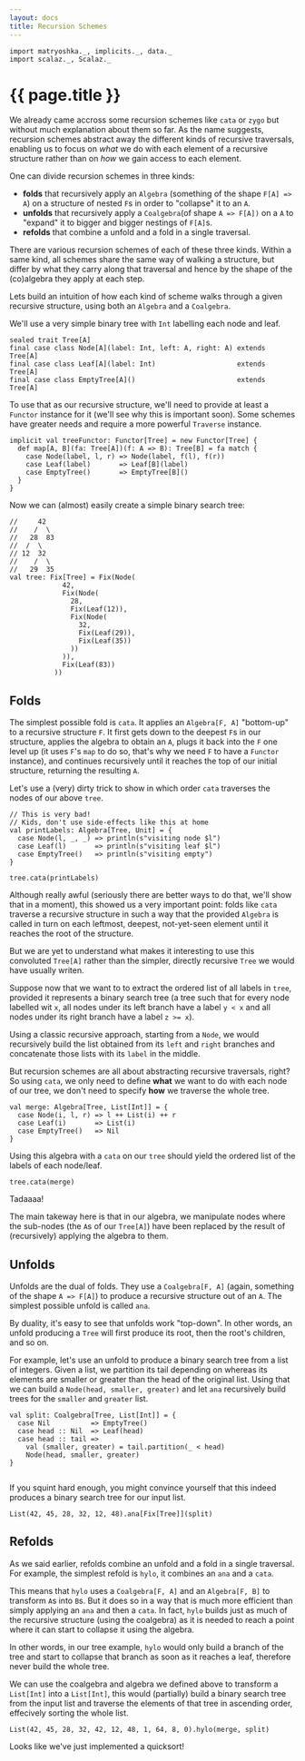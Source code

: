 ```yaml
---
layout: docs
title: Recursion Schemes
---
```


```tut:book
import matryoshka._, implicits._, data._
import scalaz._, Scalaz._
```

    
# {{ page.title }}

We already came accross some recursion schemes like `cata` or `zygo` but without much explanation about them so far. As the name suggests, recursion schemes abstract away the different kinds of recursive traversals, enabling us to focus on *what* we do with each element of a recursive structure rather than on *how* we gain access to each element. 

One can divide recursion schemes in three kinds:

* **folds** that recursively apply an `Algebra` (something of the shape `F[A] => A`) on a structure of nested `F`s in order to "collapse" it to an `A`.
* **unfolds** that recursively apply a `Coalgebra`(of shape `A => F[A])` on a `A` to "expand" it to bigger and bigger nestings of `F[A]`s. 
* **refolds** that combine a unfold and a fold in a single traversal.

There are various recursion schemes of each of these three kinds. Within a same kind, all schemes share the same way of walking a structure, but differ by what they carry along that traversal and hence by the shape of the (co)algebra they apply at each step.

Lets build an intuition of how each kind of scheme walks through a given recursive structure, using both an `Algebra` and a `Coalgebra`. 

We'll use a very simple binary tree with `Int` labelling each node and leaf.

```tut:silent
sealed trait Tree[A]
final case class Node[A](label: Int, left: A, right: A) extends Tree[A]
final case class Leaf[A](label: Int)                    extends Tree[A]
final case class EmptyTree[A]()                         extends Tree[A]

```

To use that as our recursive structure, we'll need to provide at least a `Functor` instance for it (we'll see why this is important soon). Some schemes have greater needs and require a more powerful `Traverse` instance.

```tut:silent
implicit val treeFunctor: Functor[Tree] = new Functor[Tree] {
  def map[A, B](fa: Tree[A])(f: A => B): Tree[B] = fa match {
    case Node(label, l, r) => Node(label, f(l), f(r))
    case Leaf(label)       => Leaf[B](label)
    case EmptyTree()       => EmptyTree[B]()
  }
}
```

Now we can (almost) easily create a simple binary search tree:

```tut:silent
//     42
//    /  \
//   28  83
//  /  \
// 12  32
//    /  \
//   29  35
val tree: Fix[Tree] = Fix(Node(
             42,
             Fix(Node(
               28,
               Fix(Leaf(12)),
               Fix(Node(
                 32,
                 Fix(Leaf(29)),
                 Fix(Leaf(35))
               ))
             )),
             Fix(Leaf(83))
           ))
```


## Folds

The simplest possible fold is `cata`. It applies an `Algebra[F, A]` "bottom-up" to a recursive structure `F`. It first gets down to the deepest `F`s in our structure, applies the algebra to obtain an `A`, plugs it back into the `F` one level up (it uses `F`'s `map` to do so, that's why we need `F` to have a `Functor` instance), and continues recursively until it reaches the top of our initial structure, returning the resulting `A`. 

Let's use a (very) dirty trick to show in which order `cata` traverses the nodes of our above `tree`.

```tut:book
// This is very bad!
// Kids, don't use side-effects like this at home
val printLabels: Algebra[Tree, Unit] = {
  case Node(l, _, _) => println(s"visiting node $l")
  case Leaf(l)       => println(s"visiting leaf $l")
  case EmptyTree()   => println(s"visiting empty")
}

tree.cata(printLabels)
```

Although really awful (seriously there are better ways to do that, we'll show that in a moment), this showed us a very important point: folds like `cata` traverse a recursive structure in such a way that the provided `Algebra` is called in turn on each leftmost, deepest, not-yet-seen element until it reaches the root of the structure.

But we are yet to understand what makes it interesting to use this convoluted `Tree[A]` rather than the simpler, directly recursive `Tree` we would have usually writen.

Suppose now that we want to to extract the ordered list of all labels in `tree`, provided it represents a binary search tree (a tree such that for every node labelled wit `x`, all nodes under its left branch have a label `y < x` and all nodes under its right branch have a label `z >= x`).

Using a classic recursive approach, starting from a `Node`, we would recursively build the list obtained from its `left` and `right` branches and concatenate those lists with its `label` in the middle.

But recursion schemes are all about abstracting recursive traversals, right? So using `cata`, we only need to define **what** we want to do with each node of our tree, we don't need to specify **how** we traverse the whole tree.

```tut:silent
val merge: Algebra[Tree, List[Int]] = {
  case Node(i, l, r) => l ++ List(i) ++ r 
  case Leaf(i)       => List(i)
  case EmptyTree()   => Nil
}
```
Using this algebra with a `cata` on our `tree` should yield the ordered list of the labels of each node/leaf. 
```tut:book
tree.cata(merge)
```
Tadaaaa! 

The main takeway here is that in our algebra, we manipulate nodes where the sub-nodes (the `A`s of our `Tree[A]`) have been replaced by the result of (recursively) applying the algebra to them. 

## Unfolds

Unfolds are the dual of folds. They use a `Coalgebra[F, A]` (again, something of the shape `A => F[A]`) to produce a recursive structure out of an `A`. The simplest possible unfold is called `ana`.

By duality, it's easy to see that unfolds work "top-down". In other words, an unfold producing a `Tree` will first produce its root, then the root's children, and so on.

For example, let's use an unfold to produce a binary search tree from a list of integers. Given a list, we partition its tail depending on whereas its elements are smaller or greater than the head of the original list. Using that we can build a `Node(head, smaller, greater)` and let `ana` recursively build trees for the `smaller` and `greater` list.

```tut:silent
val split: Coalgebra[Tree, List[Int]] = { 
  case Nil          => EmptyTree()
  case head :: Nil  => Leaf(head)
  case head :: tail => 
    val (smaller, greater) = tail.partition(_ < head)
    Node(head, smaller, greater)
}
  
```
If you squint hard enough, you might convince yourself that this indeed produces a binary search tree for our input list.
```tut:book
List(42, 45, 28, 32, 12, 48).ana[Fix[Tree]](split)
```

## Refolds

As we said earlier, refolds combine an unfold and a fold in a single traversal. For example, the simplest refold is `hylo`, it combines an `ana` and a `cata`.

This means that `hylo` uses a `Coalgebra[F, A]` and an `Algebra[F, B]` to transform `A`s into `B`s. But it does so in a way that is much more efficient than simply applying an `ana` and then a `cata`. In fact, `hylo` builds just as much of the recursive structure (using the coalgebra) as it is needed to reach a point where it can start to collapse it using the algebra.

In other words, in our tree example, `hylo` would only build a branch of the tree and start to collapse that branch as soon as it reaches a leaf, therefore never build the whole tree.

We can use the coalgebra and algebra we defined above to transform a `List[Int]` into a `List[Int]`, this would (partially) build a binary search tree from the input list and traverse the elements of that tree in ascending order, effecively sorting the whole list.

```tut:book
List(42, 45, 28, 32, 42, 12, 48, 1, 64, 8, 0).hylo(merge, split)
```

Looks like we've just implemented a quicksort!
